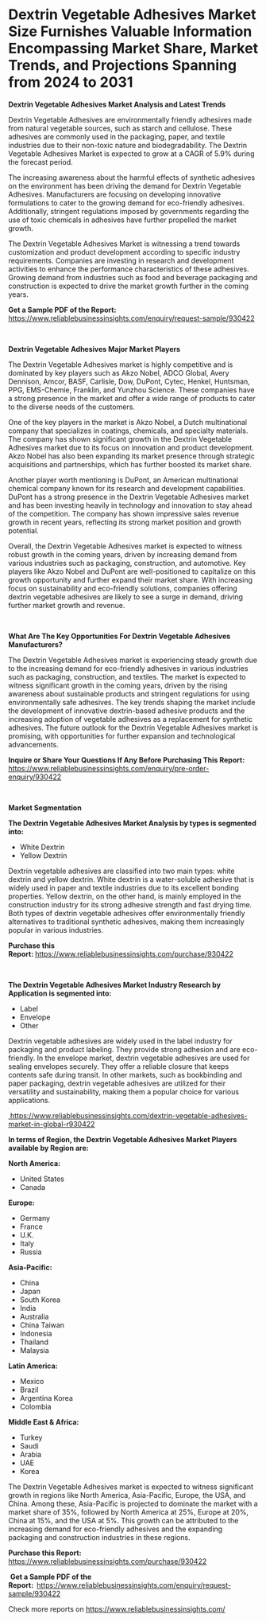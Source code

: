 <p><h1>Dextrin Vegetable Adhesives Market Size Furnishes Valuable Information Encompassing Market Share, Market Trends, and Projections Spanning from 2024 to 2031</h1></p><p><strong>Dextrin Vegetable Adhesives Market Analysis and Latest Trends</strong></p>
<p><p>Dextrin Vegetable Adhesives are environmentally friendly adhesives made from natural vegetable sources, such as starch and cellulose. These adhesives are commonly used in the packaging, paper, and textile industries due to their non-toxic nature and biodegradability. The Dextrin Vegetable Adhesives Market is expected to grow at a CAGR of 5.9% during the forecast period.</p><p>The increasing awareness about the harmful effects of synthetic adhesives on the environment has been driving the demand for Dextrin Vegetable Adhesives. Manufacturers are focusing on developing innovative formulations to cater to the growing demand for eco-friendly adhesives. Additionally, stringent regulations imposed by governments regarding the use of toxic chemicals in adhesives have further propelled the market growth.</p><p>The Dextrin Vegetable Adhesives Market is witnessing a trend towards customization and product development according to specific industry requirements. Companies are investing in research and development activities to enhance the performance characteristics of these adhesives. Growing demand from industries such as food and beverage packaging and construction is expected to drive the market growth further in the coming years.</p></p>
<p><strong>Get a Sample PDF of the Report:&nbsp;</strong> <a href="https://www.reliablebusinessinsights.com/enquiry/request-sample/930422">https://www.reliablebusinessinsights.com/enquiry/request-sample/930422</a></p>
<p>&nbsp;</p>
<p><strong>Dextrin Vegetable Adhesives Major Market Players</strong></p>
<p><p>The Dextrin Vegetable Adhesives market is highly competitive and is dominated by key players such as Akzo Nobel, ADCO Global, Avery Dennison, Amcor, BASF, Carlisle, Dow, DuPont, Cytec, Henkel, Huntsman, PPG, EMS-Chemie, Franklin, and Yunzhou Science. These companies have a strong presence in the market and offer a wide range of products to cater to the diverse needs of the customers.</p><p>One of the key players in the market is Akzo Nobel, a Dutch multinational company that specializes in coatings, chemicals, and specialty materials. The company has shown significant growth in the Dextrin Vegetable Adhesives market due to its focus on innovation and product development. Akzo Nobel has also been expanding its market presence through strategic acquisitions and partnerships, which has further boosted its market share.</p><p>Another player worth mentioning is DuPont, an American multinational chemical company known for its research and development capabilities. DuPont has a strong presence in the Dextrin Vegetable Adhesives market and has been investing heavily in technology and innovation to stay ahead of the competition. The company has shown impressive sales revenue growth in recent years, reflecting its strong market position and growth potential.</p><p>Overall, the Dextrin Vegetable Adhesives market is expected to witness robust growth in the coming years, driven by increasing demand from various industries such as packaging, construction, and automotive. Key players like Akzo Nobel and DuPont are well-positioned to capitalize on this growth opportunity and further expand their market share. With increasing focus on sustainability and eco-friendly solutions, companies offering dextrin vegetable adhesives are likely to see a surge in demand, driving further market growth and revenue.</p></p>
<p>&nbsp;</p>
<p><strong>What Are The Key Opportunities For Dextrin Vegetable Adhesives Manufacturers?</strong></p>
<p><p>The Dextrin Vegetable Adhesives market is experiencing steady growth due to the increasing demand for eco-friendly adhesives in various industries such as packaging, construction, and textiles. The market is expected to witness significant growth in the coming years, driven by the rising awareness about sustainable products and stringent regulations for using environmentally safe adhesives. The key trends shaping the market include the development of innovative dextrin-based adhesive products and the increasing adoption of vegetable adhesives as a replacement for synthetic adhesives. The future outlook for the Dextrin Vegetable Adhesives market is promising, with opportunities for further expansion and technological advancements.</p></p>
<p><strong>Inquire or Share Your Questions If Any Before Purchasing This Report:</strong> <a href="https://www.reliablebusinessinsights.com/enquiry/pre-order-enquiry/930422">https://www.reliablebusinessinsights.com/enquiry/pre-order-enquiry/930422</a></p>
<p>&nbsp;</p>
<p><strong>Market Segmentation</strong></p>
<p><strong>The Dextrin Vegetable Adhesives Market Analysis by types is segmented into:</strong></p>
<p><ul><li>White Dextrin</li><li>Yellow Dextrin</li></ul></p>
<p><p>Dextrin vegetable adhesives are classified into two main types: white dextrin and yellow dextrin. White dextrin is a water-soluble adhesive that is widely used in paper and textile industries due to its excellent bonding properties. Yellow dextrin, on the other hand, is mainly employed in the construction industry for its strong adhesive strength and fast drying time. Both types of dextrin vegetable adhesives offer environmentally friendly alternatives to traditional synthetic adhesives, making them increasingly popular in various industries.</p></p>
<p><strong>Purchase this Report:&nbsp;</strong><a href="https://www.reliablebusinessinsights.com/purchase/930422">https://www.reliablebusinessinsights.com/purchase/930422</a></p>
<p>&nbsp;</p>
<p><strong>The Dextrin Vegetable Adhesives Market Industry Research by Application is segmented into:</strong></p>
<p><ul><li>Label</li><li>Envelope</li><li>Other</li></ul></p>
<p><p>Dextrin vegetable adhesives are widely used in the label industry for packaging and product labeling. They provide strong adhesion and are eco-friendly. In the envelope market, dextrin vegetable adhesives are used for sealing envelopes securely. They offer a reliable closure that keeps contents safe during transit. In other markets, such as bookbinding and paper packaging, dextrin vegetable adhesives are utilized for their versatility and sustainability, making them a popular choice for various applications.</p></p>
<p><a href="https://www.reliablebusinessinsights.com/dextrin-vegetable-adhesives-market-in-global-r930422">&nbsp;https://www.reliablebusinessinsights.com/dextrin-vegetable-adhesives-market-in-global-r930422</a></p>
<p><strong>In terms of Region, the Dextrin Vegetable Adhesives Market Players available by Region are:</strong></p>
<p>
    <p> <strong> North America: </strong>
        <ul>
            <li>United States</li>
            <li>Canada</li>
        </ul>
        </p> 
    <p> <strong> Europe: </strong>
        <ul>
            <li>Germany</li>
            <li>France</li>
            <li>U.K.</li>
            <li>Italy</li>
            <li>Russia</li>
        </ul>
        </p> 
    <p> <strong> Asia-Pacific: </strong>
        <ul>
            <li>China</li>
            <li>Japan</li>
            <li>South Korea</li>
            <li>India</li>
            <li>Australia</li>
            <li>China Taiwan</li>
            <li>Indonesia</li>
            <li>Thailand</li>
            <li>Malaysia</li>
        </ul>
        </p> 
    <p> <strong> Latin America: </strong>
        <ul>
            <li>Mexico</li>
            <li>Brazil</li>
            <li>Argentina Korea</li>
            <li>Colombia</li>
        </ul>
        </p> 
    <p> <strong> Middle East & Africa: </strong>
        <ul>
            <li>Turkey</li>
            <li>Saudi</li>
            <li>Arabia</li>
            <li>UAE</li>
            <li>Korea</li>
        </ul>
    </p>
    </p>
<p><p>The Dextrin Vegetable Adhesives market is expected to witness significant growth in regions like North America, Asia-Pacific, Europe, the USA, and China. Among these, Asia-Pacific is projected to dominate the market with a market share of 35%, followed by North America at 25%, Europe at 20%, China at 15%, and the USA at 5%. This growth can be attributed to the increasing demand for eco-friendly adhesives and the expanding packaging and construction industries in these regions.</p></p>
<p><strong>Purchase this Report: </strong><a href="https://www.reliablebusinessinsights.com/purchase/930422">https://www.reliablebusinessinsights.com/purchase/930422</a></p>
<p>&nbsp;<strong>Get a Sample PDF of the Report:&nbsp;&nbsp;</strong><a href="https://www.reliablebusinessinsights.com/enquiry/request-sample/930422">https://www.reliablebusinessinsights.com/enquiry/request-sample/930422</a></p>
<p><strong></strong></p>
<p>Check more reports on <a href="https://www.reliablebusinessinsights.com/">https://www.reliablebusinessinsights.com/</a></p>